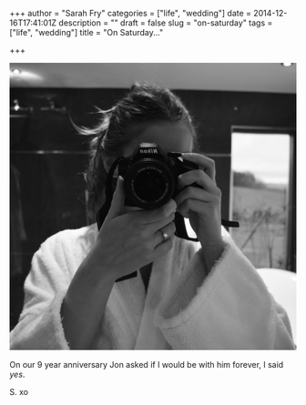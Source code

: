 +++
author = "Sarah Fry"
categories = ["life", "wedding"]
date = 2014-12-16T17:41:01Z
description = ""
draft = false
slug = "on-saturday"
tags = ["life", "wedding"]
title = "On Saturday..."

+++


![Engaged](/images/2014/Dec/DSC_0862-copy-2.jpg)

On our 9 year anniversary Jon asked if I would be with him forever, I said *yes*.

S. xo


